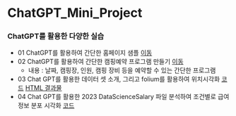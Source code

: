 # ChatGPT_Mini_Project

### ChatGPT를 활용한 다양한 실습
* 01 ChatGPT를 활용하여 간단한 홈페이지 샘플 [이동](https://withbeluga.github.io/ChatGPT_Mini_Project/1/mypage01.html)
* 02 ChatGPT를 활용하여 간단한 캠핑예약 프로그램 만들기 [이동](./2/camp_reservation.py)
  * 내용 : 날짜, 캠핑장, 인원, 캠핑 장비 등을 예약할 수 있는 간단한 프로그램
* 03 Chat GPT를 활용한 데이터 셋 소개, 그리고 folium를 활용하여 위치시각화 [코드](https://withbeluga.github.io/ChatGPT_Mini_Project/3/Gwangju_food10.html) [HTML 결과물](https://withbeluga.github.io/ChatGPT_Mini_Project/3/Gwangju_10food_location.html)
* 04 Chat GPT를 활용한 2023 DataScienceSalary 파일 분석하여 조건별로 급여정보 분포 시각화 [코드](https://withbeluga.github.io/ChatGPT_Mini_Project/4/1DataScienceSalaries_Analysis.html)
